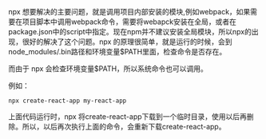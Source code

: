 npx 想要解决的主要问题，就是调用项目内部安装的模块,例如webpack，如果需要在项目脚本中调用webpack命令，需要将webapck安装在全局，或者在package.json中的script中指定。现在npm并不建议安装全局模块，所以npx的出现，很好的解决了这个问题。npx 的原理很简单，就是运行的时候，会到node_modules/.bin路径和环境变量$PATH里面，检查命令是否存在。

而由于 npx 会检查环境变量$PATH，所以系统命令也可以调用。


例如： 
```
npx create-react-app my-react-app
```
上面代码运行时，npx 将create-react-app下载到一个临时目录，使用以后再删除。所以，以后再次执行上面的命令，会重新下载create-react-app。